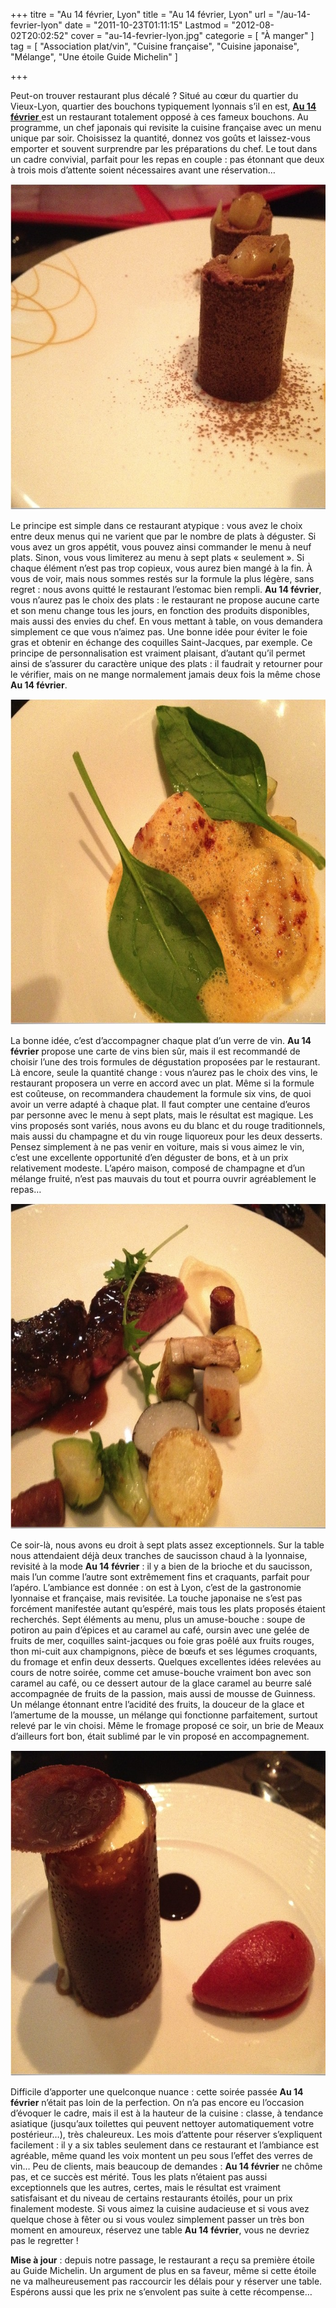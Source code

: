 +++
titre = "Au 14 février, Lyon"
title = "Au 14 février, Lyon"
url = "/au-14-fevrier-lyon"
date = "2011-10-23T01:11:15"
Lastmod = "2012-08-02T20:02:52"
cover = "au-14-fevrier-lyon.jpg"
categorie = [ "À manger" ]
tag = [ "Association plat/vin", "Cuisine française", "Cuisine japonaise", "Mélange", "Une étoile Guide Michelin" ]

+++

<p>Peut-on trouver restaurant plus décalé ? Situé au cœur du quartier du Vieux-Lyon, quartier des bouchons typiquement lyonnais s&rsquo;il en est, <a href="http://au14fevrier.com/vieux-lyon/"><strong>Au 14 février</strong> </a>est un restaurant totalement opposé à ces fameux bouchons. Au programme, un chef japonais qui revisite la cuisine française avec un menu unique par soir. Choisissez la quantité, donnez vos goûts et laissez-vous emporter et souvent surprendre par les préparations du chef. Le tout dans un cadre convivial, parfait pour les repas en couple : pas étonnant que deux à trois mois d&rsquo;attente soient nécessaires avant une réservation…</p>
<div style="text-align: center;"><img class="aligncenter" style="border-style: initial; border-color: initial; border-width: 0px;" src="au-14-fevrier-amuse-bouche.jpg" alt="Au 14 fevrier amuse bouche" width="690" height="521" border="0" /></div>
<p>Le principe est simple dans ce restaurant atypique : vous avez le choix entre deux menus qui ne varient que par le nombre de plats à déguster. Si vous avez un gros appétit, vous pouvez ainsi commander le menu à neuf plats. Sinon, vous vous limiterez au menu à sept plats &laquo;&nbsp;seulement&nbsp;&raquo;. Si chaque élément n&rsquo;est pas trop copieux, vous aurez bien mangé à la fin. À vous de voir, mais nous sommes restés sur la formule la plus légère, sans regret : nous avons quitté le restaurant l&rsquo;estomac bien rempli. <strong>Au 14 février</strong>, vous n&rsquo;aurez pas le choix des plats : le restaurant ne propose aucune carte et son menu change tous les jours, en fonction des produits disponibles, mais aussi des envies du chef. En vous mettant à table, on vous demandera simplement ce que vous n&rsquo;aimez pas. Une bonne idée pour éviter le foie gras et obtenir en échange des coquilles Saint-Jacques, par exemple. Ce principe de personnalisation est vraiment plaisant, d&rsquo;autant qu&rsquo;il permet ainsi de s&rsquo;assurer du caractère unique des plats : il faudrait y retourner pour le vérifier, mais on ne mange normalement jamais deux fois la même chose <strong>Au 14 février</strong>.</p>
<div style="text-align: center;"><img class="aligncenter" style="border-style: initial; border-color: initial; border-width: 0px;" src="au-14-fevrier-entree.jpg" alt="Au 14 fevrier entree" width="690" height="521" border="0" /></div>
<p>La bonne idée, c&rsquo;est d&rsquo;accompagner chaque plat d&rsquo;un verre de vin. <strong>Au 14 février</strong> propose une carte de vins bien sûr, mais il est recommandé de choisir l&rsquo;une des trois formules de dégustation proposées par le restaurant. Là encore, seule la quantité change : vous n&rsquo;aurez pas le choix des vins, le restaurant proposera un verre en accord avec un plat. Même si la formule est coûteuse, on recommandera chaudement la formule six vins, de quoi avoir un verre adapté à chaque plat. Il faut compter une centaine d&rsquo;euros par personne avec le menu à sept plats, mais le résultat est magique. Les vins proposés sont variés, nous avons eu du blanc et du rouge traditionnels, mais aussi du champagne et du vin rouge liquoreux pour les deux desserts. Pensez simplement à ne pas venir en voiture, mais si vous aimez le vin, c&rsquo;est une excellente opportunité d&rsquo;en déguster de bons, et à un prix relativement modeste. L&rsquo;apéro maison, composé de champagne et d&rsquo;un mélange fruité, n&rsquo;est pas mauvais du tout et pourra ouvrir agréablement le repas…</p>
<div style="text-align: center;"><img class="aligncenter" style="border-style: initial; border-color: initial; border-width: 0px;" src="au-14-fevrier-viande.jpg" alt="Au 14 fevrier viande" width="690" height="521" border="0" /></div>
<p>Ce soir-là, nous avons eu droit à sept plats assez exceptionnels. Sur la table nous attendaient déjà deux tranches de saucisson chaud à la lyonnaise, revisité à la mode <strong>Au 14 février</strong> : il y a bien de la brioche et du saucisson, mais l&rsquo;un comme l&rsquo;autre sont extrêmement fins et craquants, parfait pour l&rsquo;apéro. L&rsquo;ambiance est donnée : on est à Lyon, c&rsquo;est de la gastronomie lyonnaise et française, mais revisitée. La touche japonaise ne s&rsquo;est pas forcément manifestée autant qu&rsquo;espéré, mais tous les plats proposés étaient recherchés. Sept éléments au menu, plus un amuse-bouche : soupe de potiron au pain d&rsquo;épices et au caramel au café, oursin avec une gelée de fruits de mer, coquilles saint-jacques ou foie gras poêlé aux fruits rouges, thon mi-cuit aux champignons, pièce de bœufs et ses légumes croquants, du fromage et enfin deux desserts. Quelques excellentes idées relevées au cours de notre soirée, comme cet amuse-bouche vraiment bon avec son caramel au café, ou ce dessert autour de la glace caramel au beurre salé accompagnée de fruits de la passion, mais aussi de mousse de Guinness. Un mélange étonnant entre l&rsquo;acidité des fruits, la douceur de la glace et l&rsquo;amertume de la mousse, un mélange qui fonctionne parfaitement, surtout relevé par le vin choisi. Même le fromage proposé ce soir, un brie de Meaux d&rsquo;ailleurs fort bon, était sublimé par le vin proposé en accompagnement.</p>
<div style="text-align: center;"><img class="aligncenter" style="border-style: initial; border-color: initial; border-width: 0px;" src="au-14-fevrier-dessert.jpg" alt="Au 14 fevrier dessert" width="690" height="521" border="0" /></div>
<p>Difficile d&rsquo;apporter une quelconque nuance : cette soirée passée <strong>Au 14 février</strong> n&rsquo;était pas loin de la perfection. On n&rsquo;a pas encore eu l&rsquo;occasion d&rsquo;évoquer le cadre, mais il est à la hauteur de la cuisine : classe, à tendance asiatique (jusqu&rsquo;aux toilettes qui peuvent nettoyer automatiquement votre postérieur…), très chaleureux. Les mois d&rsquo;attente pour réserver s&rsquo;expliquent facilement : il y a six tables seulement dans ce restaurant et l&rsquo;ambiance est agréable, même quand les voix montent un peu sous l&rsquo;effet des verres de vin… Peu de clients, mais beaucoup de demandes : <strong>Au 14 février</strong> ne chôme pas, et ce succès est mérité. Tous les plats n&rsquo;étaient pas aussi exceptionnels que les autres, certes, mais le résultat est vraiment satisfaisant et du niveau de certains restaurants étoilés, pour un prix finalement modeste. Si vous aimez la cuisine audacieuse et si vous avez quelque chose à fêter ou si vous voulez simplement passer un très bon moment en amoureux, réservez une table <strong>Au 14 février</strong>, vous ne devriez pas le regretter !</p>
<p><strong>Mise à jour</strong> : depuis notre passage, le restaurant a reçu sa première étoile au Guide Michelin. Un argument de plus en sa faveur, même si cette étoile ne va malheureusement pas raccourcir les délais pour y réserver une table. Espérons aussi que les prix ne s&rsquo;envolent pas suite à cette récompense…</p>

